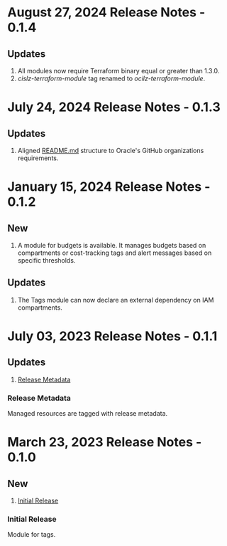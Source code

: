 # August 27, 2024 Release Notes - 0.1.4
## Updates
1. All modules now require Terraform binary equal or greater than 1.3.0.
2. *cislz-terraform-module* tag renamed to *ocilz-terraform-module*.

# July 24, 2024 Release Notes - 0.1.3
## Updates    
1. Aligned [README.md](./README.md) structure to Oracle's GitHub organizations requirements.

# January 15, 2024 Release Notes - 0.1.2
## New
1. A module for budgets is available. It manages budgets based on compartments or cost-tracking tags and alert messages based on specific thresholds.
## Updates
1. The Tags module can now declare an external dependency on IAM compartments.


# July 03, 2023 Release Notes - 0.1.1
## Updates
1. [Release Metadata](#0-1-1-metadata)
### <a name="0-1-1-metadata">Release Metadata</a>
Managed resources are tagged with release metadata.


# March 23, 2023 Release Notes - 0.1.0
## New
1. [Initial Release](#0-1-0-initial)
### <a name="0-1-0-initial">Initial Release</a>
Module for tags.